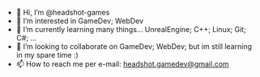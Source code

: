 - 👋 Hi, I’m @headshot-games
- 👀 I’m interested in GameDev; WebDev
- 🌱 I’m currently learning many things... UnrealEngine; C++; Linux; Git; C#; ...
- 💞️ I’m looking to collaborate on GameDev; WebDev; but im still learning in my spare time :)
- 📫 How to reach me per e-mail: headshot.gamedev@gmail.com
